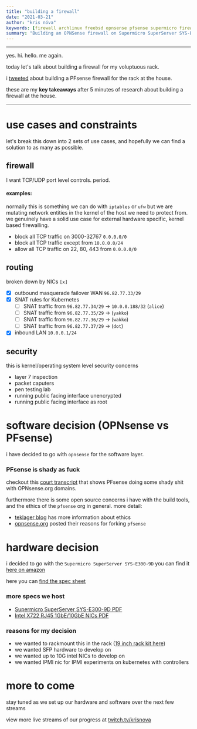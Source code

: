 ```yaml
---
title: "building a firewall"
date: "2021-03-21"
author: "kris nóva"
keywords: [firewall archlinux freebsd opnsense pfsense supermicro firewall]
summary: "Building an OPNSense firewall on Supermicro SuperServer SYS-E300-9D"
---
```


---

yes. hi. hello. me again.

today let's talk about building a firewall for my voluptuous rack.

i [tweeted](https://twitter.com/krisnova/status/1373020826551808000?s=20) about building a PFsense firewall for the rack at the house.

these are my **key takeaways** after 5 minutes of research about building a firewall at the house.

---

# use cases and constraints

let's break this down into 2 sets of use cases, and hopefully we can find a solution to as many as possible.

## firewall

I want TCP/UDP port level controls. period.

#### examples:

normally this is something we can do with `iptables` or `ufw` but we are mutating network entities in the kernel of the host we need to protect from.
we genuinely have a solid use case for external hardware specific, kernel based firewalling.

 - block all TCP traffic on 3000-32767 `0.0.0.0/0`
 - block all TCP traffic except from `10.0.0.0/24` 
 - allow all TCP traffic on 22, 80, 443 from `0.0.0.0/0`

## routing

broken down by NICs `[x]`

 - [X] outbound masquerade failover WAN `96.82.77.33/29`
 - [X] SNAT rules for Kubernetes  
     - [ ] SNAT traffic from `96.82.77.34/29` -> `10.0.0.188/32` (`alice`)
     - [ ] SNAT traffic from `96.82.77.35/29` -> (`yakko`)
     - [ ] SNAT traffic from `96.82.77.36/29` -> (`wakko`)
     - [ ] SNAT traffic from `96.82.77.37/29` -> (`dot`)
 - [X] inbound LAN `10.0.0.1/24`

## security 

this is kernel/operating system level security concerns 

 - layer 7 inspection
 - packet caputers
 - pen testing lab  
 - running public facing interface unencrypted
 - running public facing interface as root

# software decision (OPNsense vs PFsense)

i have decided to go with `opnsense` for the software layer.

### PFsense is shady as fuck

checkout this [court transcript](https://www.wipo.int/amc/en/domains/search/text.jsp?case=D2017-1828) that shows PFsense doing some shady shit with OPNsense.org domains.

furthermore there is some open source concerns i have with the build tools, and the ethics of the `pfsense` org in general.
more detail:

 - [teklager blog](https://teklager.se/en/pfsense-vs-opnsense) has more information about ethics
 - [opnsense.org](https://docs.opnsense.org/history/thefork.html) posted their reasons for forking `pfsense`

# hardware decision 

i decided to go with the `Supermicro SuperServer SYS-E300-9D` you can find it [here on amazon](https://www.amazon.com/gp/prodct/B07DFVWZH7/ref=ewc_pr_img_2?smid=ATVPDKIKX0DER&psc=1)

here you can [find the spec sheet](https://tinkertry.com/supermicro-superserver-sys-e300-9d-first-look)

### more specs we host

 - [Supermicro SuperServer SYS-E300-9D PDF](/assets/docs/Supermicro-SuperServer-SYS-E300-9D.pdf)
 - [Intel X722 RJ45 1GbE/10GbE NICs PDF](/assets/docs/ethernet-network-adapter-x722-product-brief.pdf)

### reasons for my decision 

 - we wanted to rackmount this in the rack ([19 inch rack kit here](https://www.amazon.com/gp/product/B071188SDC/ref=ewc_pr_img_1?smid=AEELF2HAVZFED&psc=1))
 - we wanted SFP hardware to develop on
 - we wanted up to 10G intel NICs to develop on
 - we wanted IPMI nic for IPMI experiments on kubernetes with controllers


# more to come

stay tuned as we set up our hardware and software over the next few streams

view more live streams of our progress at [twitch.tv/krisnova](https://twitch.tv/krisnova)


